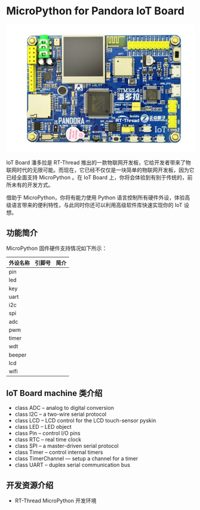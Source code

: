 # MicroPython for Pandora IoT Board 

![IoT_Board](docs/figures/IoT_Board.png)

IoT Board 潘多拉是 RT-Thread 推出的一款物联网开发板，它给开发者带来了物联网时代的无限可能。而现在，它已经不仅仅是一块简单的物联网开发板，因为它已经全面支持 MicroPython 。在 IoT Board 上，你将会体验到有别于传统的，前所未有的开发方式。

借助于 MicroPython，你将有能力使用 Python 语言控制所有硬件外设，体验高级语言带来的便利特性，与此同时你还可以利用高级软件库快速实现你的 IoT 设想。

## 功能简介

MicroPython 固件硬件支持情况如下所示：

| 外设名称 | 引脚号 | 简介 |
| -------- | ------ | ---- |
| pin      |        |      |
| led      |        |      |
| key      |        |      |
| uart     |        |      |
| i2c      |        |      |
| spi      |        |      |
| adc      |        |      |
| pwm      |        |      |
| timer    |        |      |
| wdt      |        |      |
| beeper   |        |      |
| lcd      |        |      |
| wifi     |        |      |

## IoT Board machine 类介绍

- class ADC – analog to digital conversion
- class I2C – a two-wire serial protocol
- class LCD – LCD control for the LCD touch-sensor pyskin
- class LED – LED object
- class Pin – control I/O pins
- class RTC – real time clock
- class SPI – a master-driven serial protocol
- class Timer – control internal timers
- class TimerChannel — setup a channel for a timer
- class UART – duplex serial communication bus

## 开发资源介绍

- RT-Thread MicroPython 开发环境